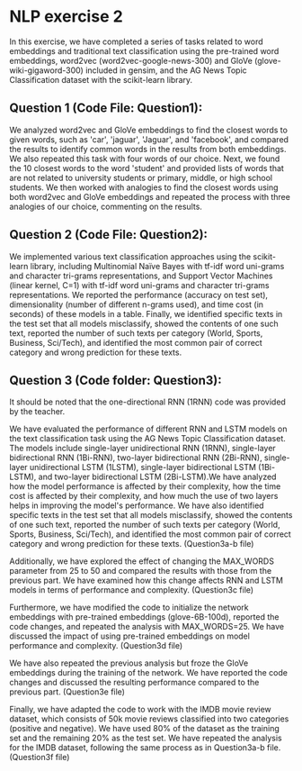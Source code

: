 # NLP exercise 2

In this exercise, we have completed a series of tasks related to word embeddings and traditional text classification using the pre-trained word embeddings, word2vec (word2vec-google-news-300) and GloVe (glove-wiki-gigaword-300) included in gensim, and the AG News Topic Classification dataset with the scikit-learn library.

## Question 1 (Code File: Question1):
We analyzed word2vec and GloVe embeddings to find the closest words to given words, such as 'car', 'jaguar', 'Jaguar', and 'facebook', and compared the results to identify common words in the results from both embeddings. We also repeated this task with four words of our choice. Next, we found the 10 closest words to the word 'student' and provided lists of words that are not related to university students or primary, middle, or high school students. We then worked with analogies to find the closest words using both word2vec and GloVe embeddings and repeated the process with three analogies of our choice, commenting on the results.

## Question 2 (Code File: Question2):
We implemented various text classification approaches using the scikit-learn library, including Multinomial Naïve Bayes with tf-idf word uni-grams and character tri-grams representations, and Support Vector Machines (linear kernel, C=1) with tf-idf word uni-grams and character tri-grams representations. We reported the performance (accuracy on test set), dimensionality (number of different n-grams used), and time cost (in seconds) of these models in a table. Finally, we identified specific texts in the test set that all models misclassify, showed the contents of one such text, reported the number of such texts per category (World, Sports, Business, Sci/Tech), and identified the most common pair of correct category and wrong prediction for these texts.


## Question 3 (Code folder: Question3):
It should be noted that the one-directional RNN (1RNN) code was provided by the teacher.

We have evaluated the performance of different RNN and LSTM models on the text classification task using the AG News Topic Classification dataset. The models include single-layer unidirectional RNN (1RNN), single-layer bidirectional RNN (1Bi-RNN), two-layer bidirectional RNN (2Bi-RNN), single-layer unidirectional LSTM (1LSTM), single-layer bidirectional LSTM (1Bi-LSTM), and two-layer bidirectional LSTM (2Bi-LSTM).We have analyzed how the model performance is affected by their complexity, how the time cost is affected by their complexity, and how much the use of two layers helps in improving the model's performance. We have also identified specific texts in the test set that all models misclassify, showed the contents of one such text, reported the number of such texts per category (World, Sports, Business, Sci/Tech), and identified the most common pair of correct category and wrong prediction for these texts. (Question3a-b file)

Additionally, we have explored the effect of changing the MAX_WORDS parameter from 25 to 50 and compared the results with those from the previous part. We have examined how this change affects RNN and LSTM models in terms of performance and complexity. (Question3c file)

Furthermore, we have modified the code to initialize the network embeddings with pre-trained embeddings (glove-6B-100d), reported the code changes, and repeated the analysis with MAX_WORDS=25. We have discussed the impact of using pre-trained embeddings on model performance and complexity. (Question3d file)

We have also repeated the previous analysis but froze the GloVe embeddings during the training of the network. We have reported the code changes and discussed the resulting performance compared to the previous part. (Question3e file)

Finally, we have adapted the code to work with the IMDB movie review dataset, which consists of 50k movie reviews classified into two categories (positive and negative). We have used 80% of the dataset as the training set and the remaining 20% as the test set. We have repeated the analysis for the IMDB dataset, following the same process as in Question3a-b file. (Question3f file)

